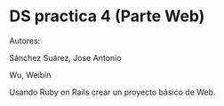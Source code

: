 # DS practica 4 (Parte Web)

Autores:

Sánchez Suárez, Jose Antonio

Wu, Weibin

Usando Ruby on Rails crear un proyecto básico de Web.